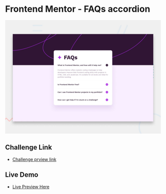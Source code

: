 # Frontend Mentor - FAQs accordion

![Design preview for the QR code component coding challenge](./design/desktop-preview.jpg)

## Challenge Link

- [Challenge prview link](https://www.frontendmentor.io/challenges/faq-accordion-wyfFdeBwBz)

## Live Demo

- [Live Preview Here](https://faqs-accordion-mo3bassias-projects.vercel.app)
